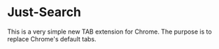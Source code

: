 # Just-Search
This is a very simple new TAB extension for Chrome.  The purpose is to replace Chrome's default tabs.
